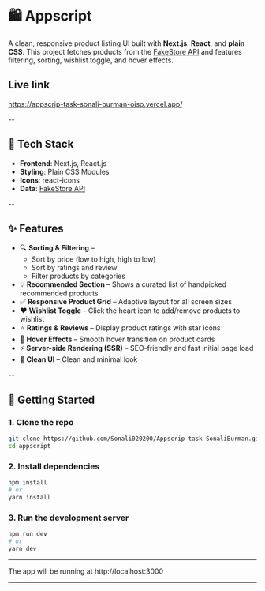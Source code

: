 # 🛍️ Appscript

A clean, responsive product listing UI built with **Next.js**, **React**, and **plain CSS**. This project fetches products from the [FakeStore API](https://fakestoreapi.com/) and features filtering, sorting, wishlist toggle, and hover effects.


## Live link

https://appscrip-task-sonali-burman-oiso.vercel.app/

--

## 🔧 Tech Stack

- **Frontend**: Next.js, React.js
- **Styling**: Plain CSS Modules
- **Icons**: react-icons
- **Data**: [FakeStore API](https://fakestoreapi.com/)

--

## ✨ Features

- 🔍 **Sorting & Filtering** – 
  - Sort by price (low to high, high to low)
  - Sort by ratings and review
  - Filter products by categories
- 💡 **Recommended Section** – Shows a curated list of handpicked recommended products
- ✅ **Responsive Product Grid** – Adaptive layout for all screen sizes
- ❤️ **Wishlist Toggle** – Click the heart icon to add/remove products to wishlist
- ⭐ **Ratings & Reviews** – Display product ratings with star icons
- 🎯 **Hover Effects** – Smooth hover transition on product cards
- ⚡ **Server-side Rendering (SSR)** – SEO-friendly and fast initial page load
- 🧼 **Clean UI** – Clean and minimal look 


--

## 🚀 Getting Started

### 1. Clone the repo

```bash
git clone https://github.com/Sonali020200/Appscrip-task-SonaliBurman.git
cd appscript
```

### 2. Install dependencies

```bash
npm install
# or
yarn install
```

### 3. Run the development server

```bash
npm run dev
# or
yarn dev
```
---

The app will be running at http://localhost:3000

---



